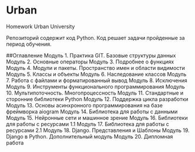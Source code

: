 # Urban
Homework Urban University

Репозиторий содержит код Python.
Код решает задачи пройденные за период обучения.

##Оглавление
Модуль 1. Практика GIT. Базовые структуры данных
Модуль 2. Основные операторы
Модуль 3. Подробнее о функциях
Модуль 4. Модули и пакеты. Пространство имен и области видимости
Модуль 5. Классы и объекты
Модуль 6. Наследование классов
Модуль 7. Работа с файлами и форматированный вывод
Модуль 8. Исключения
Модуль 9. Инструменты функционального программирования
Модуль 10. Мультипоточность. Многопроцессность
Модуль 11. Стандартные и сторонние библиотеки Python
Модуль 12. Поддержка цикла разработки
Модуль 13. Основы асинхронного программирования на базе фреймворка aiogram
Модуль 14. Библиотека для работы с данными
Модуль 15. Нейронные сети и машинное зрение
Модуль 16. Библиотеки для работы с ресурсами 1.1
Модуль 17. Библиотека для работы с ресурсами 2.1
Модуль 18. Django. Представления и Шаблоны
Модуль 19. Django в Python. Дополнительный модуль
Модуль 20. Дипломная работа
